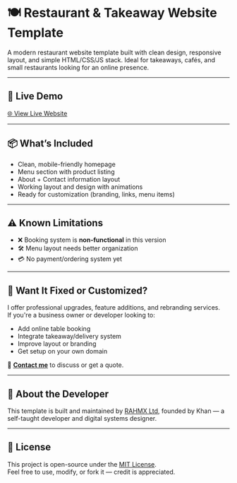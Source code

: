# 🍽️ Restaurant & Takeaway Website Template

A modern restaurant website template built with clean design, responsive layout, and simple HTML/CSS/JS stack. Ideal for takeaways, cafés, and small restaurants looking for an online presence.

---

## 🔗 Live Demo  
[🌐 View Live Website]()

---

## 📦 What’s Included

- Clean, mobile-friendly homepage
- Menu section with product listing
- About + Contact information layout
- Working layout and design with animations
- Ready for customization (branding, links, menu items)

---

## ⚠️ Known Limitations

- ❌ Booking system is **non-functional** in this version  
- 🛠️ Menu layout needs better organization  
- 💳 No payment/ordering system yet

---

## 🔧 Want It Fixed or Customized?

I offer professional upgrades, feature additions, and rebranding services.  
If you're a business owner or developer looking to:

- Add online table booking
- Integrate takeaway/delivery system
- Improve layout or branding
- Get setup on your own domain

📩 **[Contact me](mailto:info@rahmx.co.uk)** to discuss or get a quote.

---

## 💼 About the Developer

This template is built and maintained by [RAHMX Ltd](https://rahmx.co.uk), founded by Khan — a self-taught developer and digital systems designer.

---

## 📄 License

This project is open-source under the [MIT License](LICENSE).  
Feel free to use, modify, or fork it — credit is appreciated.
